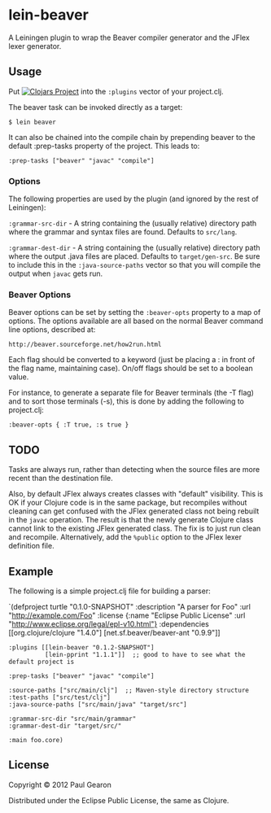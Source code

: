 # lein-beaver

A Leiningen plugin to wrap the Beaver compiler generator and the JFlex lexer generator.

## Usage

Put [![Clojars Project](https://img.shields.io/clojars/v/org.clojars.kostafey/lein-beaver.svg)](https://clojars.org/org.clojars.kostafey/lein-beaver)
into the `:plugins` vector of your project.clj.

The beaver task can be invoked directly as a target:

`$ lein beaver`

It can also be chained into the compile chain by prepending beaver to the default :prep-tasks
property of the project. This leads to:

`:prep-tasks ["beaver" "javac" "compile"]`

### Options

The following properties are used by the plugin (and ignored by the rest of Leiningen):

  `:grammar-src-dir` - A string containing the (usually relative) directory path where the
  grammar and syntax files are found. Defaults to `src/lang`.

  `:grammar-dest-dir` - A string containing the (usually relative) directory path where the
  output .java files are placed. Defaults to `target/gen-src`. Be sure to include this in
  the `:java-source-paths` vector so that you will compile the output when `javac` gets run.

### Beaver Options

Beaver options can be set by setting the `:beaver-opts` property to a map of options. The
options available are all based on the normal Beaver command line options, described at:

  `http://beaver.sourceforge.net/how2run.html`

Each flag should be converted to a keyword (just be placing a : in front of the flag name,
maintaining case). On/off flags should be set to a boolean value.

For instance, to generate a separate file for Beaver terminals (the -T flag) and to sort
those terminals (-s), this is done by adding the following to project.clj:

`:beaver-opts { :T true, :s true }`

## TODO

Tasks are always run, rather than detecting when the source files are more recent than the
destination file.

Also, by default JFlex always creates classes with "default" visibility. This is OK if your
Clojure code is in the same package, but recompiles without cleaning can get confused with
the JFlex generated class not being rebuilt in the `javac` operation. The result is that
the newly generate Clojure class cannot link to the existing JFlex generated class. The fix
is to just run clean and recompile. Alternatively, add the `%public` option to the JFlex
lexer definition file.

## Example

The following is a simple project.clj file for building a parser:

`(defproject turtle "0.1.0-SNAPSHOT"
    :description "A parser for Foo"
    :url "http://example.com/Foo"
    :license {:name "Eclipse Public License"
    :url "http://www.eclipse.org/legal/epl-v10.html"}
    :dependencies [[org.clojure/clojure "1.4.0"]
                   [net.sf.beaver/beaver-ant "0.9.9"]]

    :plugins [[lein-beaver "0.1.2-SNAPSHOT"]
              [lein-pprint "1.1.1"]]  ;; good to have to see what the default project is

    :prep-tasks ["beaver" "javac" "compile"]

    :source-paths ["src/main/clj"]  ;; Maven-style directory structure
    :test-paths ["src/test/clj"]
    :java-source-paths ["src/main/java" "target/src"]

    :grammar-src-dir "src/main/grammar"
    :grammar-dest-dir "target/src/"

    :main foo.core)

## License

Copyright © 2012 Paul Gearon

Distributed under the Eclipse Public License, the same as Clojure.
